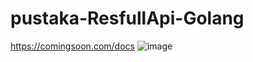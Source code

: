 # pustaka-ResfullApi-Golang
https://comingsoon.com/docs
![image](https://github.com/Rezkydesyafa/pustaka-ResfullApi-Golang/assets/127754550/8656ac55-3e14-48a7-aa22-8370faf183e4)

